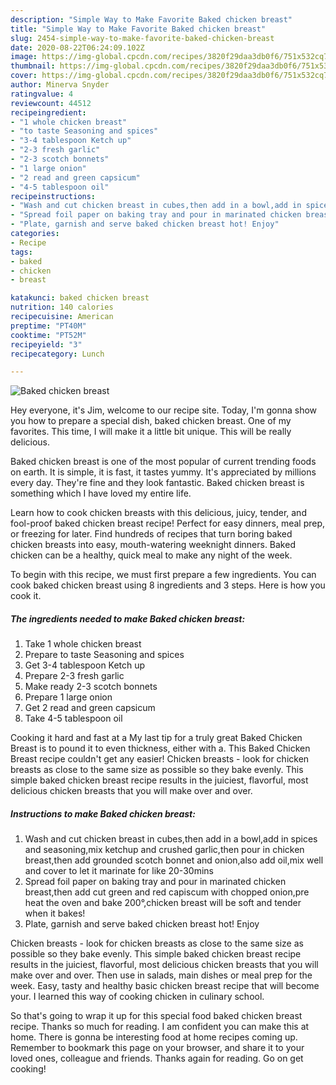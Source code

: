```yaml
---
description: "Simple Way to Make Favorite Baked chicken breast"
title: "Simple Way to Make Favorite Baked chicken breast"
slug: 2454-simple-way-to-make-favorite-baked-chicken-breast
date: 2020-08-22T06:24:09.102Z
image: https://img-global.cpcdn.com/recipes/3820f29daa3db0f6/751x532cq70/baked-chicken-breast-recipe-main-photo.jpg
thumbnail: https://img-global.cpcdn.com/recipes/3820f29daa3db0f6/751x532cq70/baked-chicken-breast-recipe-main-photo.jpg
cover: https://img-global.cpcdn.com/recipes/3820f29daa3db0f6/751x532cq70/baked-chicken-breast-recipe-main-photo.jpg
author: Minerva Snyder
ratingvalue: 4
reviewcount: 44512
recipeingredient:
- "1 whole chicken breast"
- "to taste Seasoning and spices"
- "3-4 tablespoon Ketch up"
- "2-3 fresh garlic"
- "2-3 scotch bonnets"
- "1 large onion"
- "2 read and green capsicum"
- "4-5 tablespoon oil"
recipeinstructions:
- "Wash and cut chicken breast in cubes,then add in a bowl,add in spices and seasoning,mix ketchup and crushed garlic,then pour in chicken breast,then add grounded scotch bonnet and onion,also add oil,mix well and cover to let it marinate for like 20-30mins"
- "Spread foil paper on baking tray and pour in marinated chicken breast,then add cut green and red capiscum with chopped onion,pre heat the oven and bake 200°,chicken breast will be soft and tender when it bakes!"
- "Plate, garnish and serve baked chicken breast hot! Enjoy"
categories:
- Recipe
tags:
- baked
- chicken
- breast

katakunci: baked chicken breast 
nutrition: 140 calories
recipecuisine: American
preptime: "PT40M"
cooktime: "PT52M"
recipeyield: "3"
recipecategory: Lunch

---
```



![Baked chicken breast](https://img-global.cpcdn.com/recipes/3820f29daa3db0f6/751x532cq70/baked-chicken-breast-recipe-main-photo.jpg)

Hey everyone, it's Jim, welcome to our recipe site. Today, I'm gonna show you how to prepare a special dish, baked chicken breast. One of my favorites. This time, I will make it a little bit unique. This will be really delicious.

Baked chicken breast is one of the most popular of current trending foods on earth. It is simple, it is fast, it tastes yummy. It's appreciated by millions every day. They're fine and they look fantastic. Baked chicken breast is something which I have loved my entire life.

Learn how to cook chicken breasts with this delicious, juicy, tender, and fool-proof baked chicken breast recipe! Perfect for easy dinners, meal prep, or freezing for later. Find hundreds of recipes that turn boring baked chicken breasts into easy, mouth-watering weeknight dinners. Baked chicken can be a healthy, quick meal to make any night of the week.


To begin with this recipe, we must first prepare a few ingredients. You can cook baked chicken breast using 8 ingredients and 3 steps. Here is how you cook it.

<!--inarticleads1-->

##### The ingredients needed to make Baked chicken breast:

1. Take 1 whole chicken breast
1. Prepare to taste Seasoning and spices
1. Get 3-4 tablespoon Ketch up
1. Prepare 2-3 fresh garlic
1. Make ready 2-3 scotch bonnets
1. Prepare 1 large onion
1. Get 2 read and green capsicum
1. Take 4-5 tablespoon oil


Cooking it hard and fast at a My last tip for a truly great Baked Chicken Breast is to pound it to even thickness, either with a. This Baked Chicken Breast recipe couldn&#39;t get any easier! Chicken breasts - look for chicken breasts as close to the same size as possible so they bake evenly. This simple baked chicken breast recipe results in the juiciest, flavorful, most delicious chicken breasts that you will make over and over. 

<!--inarticleads2-->

##### Instructions to make Baked chicken breast:

1. Wash and cut chicken breast in cubes,then add in a bowl,add in spices and seasoning,mix ketchup and crushed garlic,then pour in chicken breast,then add grounded scotch bonnet and onion,also add oil,mix well and cover to let it marinate for like 20-30mins
1. Spread foil paper on baking tray and pour in marinated chicken breast,then add cut green and red capiscum with chopped onion,pre heat the oven and bake 200°,chicken breast will be soft and tender when it bakes!
1. Plate, garnish and serve baked chicken breast hot! Enjoy


Chicken breasts - look for chicken breasts as close to the same size as possible so they bake evenly. This simple baked chicken breast recipe results in the juiciest, flavorful, most delicious chicken breasts that you will make over and over. Then use in salads, main dishes or meal prep for the week. Easy, tasty and healthy basic chicken breast recipe that will become your. I learned this way of cooking chicken in culinary school. 

So that's going to wrap it up for this special food baked chicken breast recipe. Thanks so much for reading. I am confident you can make this at home. There is gonna be interesting food at home recipes coming up. Remember to bookmark this page on your browser, and share it to your loved ones, colleague and friends. Thanks again for reading. Go on get cooking!
